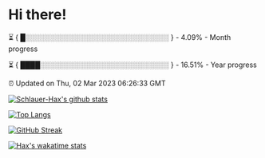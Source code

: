 # Hi there!

⏳ { █░░░░░░░░░░░░░░░░░░░░░░░░░░░░░ } - 4.09% - Month progress

⏳ { ████░░░░░░░░░░░░░░░░░░░░░░░░░░ } - 16.51% - Year progress

⏰ Updated on Thu, 02 Mar 2023 06:26:33 GMT


[![Schlauer-Hax's github stats](https://github-readme-stats.vercel.app/api?username=Schlauer-Hax&show_icons=true&theme=dark&count_private=true)](https://github.com/Schlauer-Hax)


[![Top Langs](https://github-readme-stats.vercel.app/api/top-langs/?username=Schlauer-Hax&layout=compact&theme=dark)](https://github.com/Schlauer-Hax?tab=repositories)

[![GitHub Streak](https://streak-stats.demolab.com?user=Schlauer-Hax&theme=dark)](https://git.io/streak-stats)

[![Hax's wakatime stats](https://github-readme-stats.vercel.app/api/wakatime?username=Hax&theme=dark)](https://wakatime.com/@Hax)

